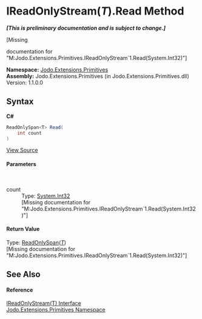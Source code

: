 # IReadOnlyStream(*T*).Read Method 
 _**\[This is preliminary documentation and is subject to change.\]**_

\[Missing <summary> documentation for "M:Jodo.Extensions.Primitives.IReadOnlyStream`1.Read(System.Int32)"\]

**Namespace:**&nbsp;<a href="N_Jodo_Extensions_Primitives">Jodo.Extensions.Primitives</a><br />**Assembly:**&nbsp;Jodo.Extensions.Primitives (in Jodo.Extensions.Primitives.dll) Version: 1.1.0.0

## Syntax

**C#**<br />
``` C#
ReadOnlySpan<T> Read(
	int count
)
```

<a href="https://github.com/JosephJShort/Jodo.Extensions/blob/main/src/Jodo.Extensions.Primitives/IReadOnlyStream.cs" rel="noopener noreferrer" title="View the source code">View Source</a><br />

#### Parameters
&nbsp;<dl><dt>count</dt><dd>Type: <a href="https://docs.microsoft.com/dotnet/api/system.int32" target="_blank" rel="noopener noreferrer">System.Int32</a><br />\[Missing <param name="count"/> documentation for "M:Jodo.Extensions.Primitives.IReadOnlyStream`1.Read(System.Int32)"\]</dd></dl>

#### Return Value
Type: <a href="https://docs.microsoft.com/dotnet/api/system.readonlyspan-1" target="_blank" rel="noopener noreferrer">ReadOnlySpan</a>(<a href="T_Jodo_Extensions_Primitives_IReadOnlyStream_1">*T*</a>)<br />\[Missing <returns> documentation for "M:Jodo.Extensions.Primitives.IReadOnlyStream`1.Read(System.Int32)"\]

## See Also


#### Reference
<a href="T_Jodo_Extensions_Primitives_IReadOnlyStream_1">IReadOnlyStream(T) Interface</a><br /><a href="N_Jodo_Extensions_Primitives">Jodo.Extensions.Primitives Namespace</a><br />